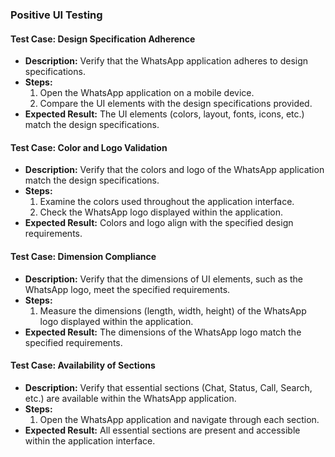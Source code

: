 ### Positive UI Testing

#### Test Case: Design Specification Adherence
- **Description:** Verify that the WhatsApp application adheres to design specifications.
- **Steps:**
  1. Open the WhatsApp application on a mobile device.
  2. Compare the UI elements with the design specifications provided.
- **Expected Result:** The UI elements (colors, layout, fonts, icons, etc.) match the design specifications.

#### Test Case: Color and Logo Validation
- **Description:** Verify that the colors and logo of the WhatsApp application match the design specifications.
- **Steps:**
  1. Examine the colors used throughout the application interface.
  2. Check the WhatsApp logo displayed within the application.
- **Expected Result:** Colors and logo align with the specified design requirements.

#### Test Case: Dimension Compliance
- **Description:** Verify that the dimensions of UI elements, such as the WhatsApp logo, meet the specified requirements.
- **Steps:**
  1. Measure the dimensions (length, width, height) of the WhatsApp logo displayed within the application.
- **Expected Result:** The dimensions of the WhatsApp logo match the specified requirements.

#### Test Case: Availability of Sections
- **Description:** Verify that essential sections (Chat, Status, Call, Search, etc.) are available within the WhatsApp application.
- **Steps:**
  1. Open the WhatsApp application and navigate through each section.
- **Expected Result:** All essential sections are present and accessible within the application interface.
